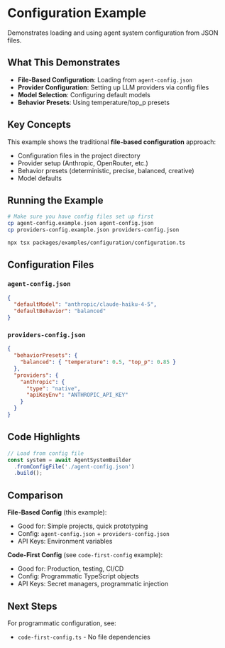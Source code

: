# Configuration Example

Demonstrates loading and using agent system configuration from JSON files.

## What This Demonstrates

- **File-Based Configuration**: Loading from `agent-config.json`
- **Provider Configuration**: Setting up LLM providers via config files
- **Model Selection**: Configuring default models
- **Behavior Presets**: Using temperature/top_p presets

## Key Concepts

This example shows the traditional **file-based configuration** approach:

- Configuration files in the project directory
- Provider setup (Anthropic, OpenRouter, etc.)
- Behavior presets (deterministic, precise, balanced, creative)
- Model defaults

## Running the Example

```bash
# Make sure you have config files set up first
cp agent-config.example.json agent-config.json
cp providers-config.example.json providers-config.json

npx tsx packages/examples/configuration/configuration.ts
```

## Configuration Files

### `agent-config.json`
```json
{
  "defaultModel": "anthropic/claude-haiku-4-5",
  "defaultBehavior": "balanced"
}
```

### `providers-config.json`
```json
{
  "behaviorPresets": {
    "balanced": { "temperature": 0.5, "top_p": 0.85 }
  },
  "providers": {
    "anthropic": {
      "type": "native",
      "apiKeyEnv": "ANTHROPIC_API_KEY"
    }
  }
}
```

## Code Highlights

```typescript
// Load from config file
const system = await AgentSystemBuilder
  .fromConfigFile('./agent-config.json')
  .build();
```

## Comparison

**File-Based Config** (this example):
- Good for: Simple projects, quick prototyping
- Config: `agent-config.json` + `providers-config.json`
- API Keys: Environment variables

**Code-First Config** (see `code-first-config` example):
- Good for: Production, testing, CI/CD
- Config: Programmatic TypeScript objects
- API Keys: Secret managers, programmatic injection

## Next Steps

For programmatic configuration, see:
- `code-first-config.ts` - No file dependencies
